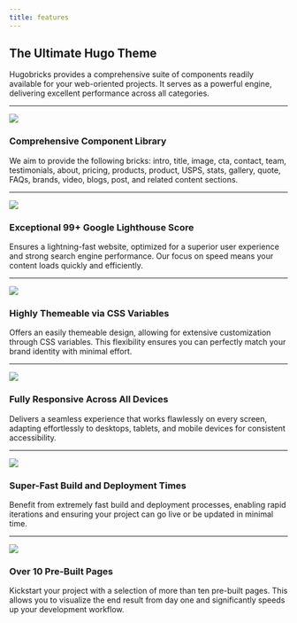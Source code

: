 ```yaml
---
title: features
---
```

## The Ultimate Hugo Theme

Hugobricks provides a comprehensive suite of components readily available for your web-oriented projects. It serves as a powerful engine, delivering excellent performance across all categories.

---

![](/img/icons/material-symbols/200/rounded/auto_awesome_mosaic.svg)
### Comprehensive Component Library

We aim to provide the following bricks: intro, title, image, cta, contact, team, testimonials, about, pricing, products, product, USPS, stats, gallery, quote, FAQs, brands, video, blogs, post, and related content sections.

---

![](/img/icons/material-symbols/200/rounded/performance_max.svg)
### Exceptional 99+ Google Lighthouse Score

Ensures a lightning-fast website, optimized for a superior user experience and strong search engine performance. Our focus on speed means your content loads quickly and efficiently.

---

![](/img/icons/material-symbols/200/rounded/design_services.svg)
### Highly Themeable via CSS Variables

Offers an easily themeable design, allowing for extensive customization through CSS variables. This flexibility ensures you can perfectly match your brand identity with minimal effort.

---

![](/img/icons/material-symbols/200/rounded/devices.svg)
### Fully Responsive Across All Devices

Delivers a seamless experience that works flawlessly on every screen, adapting effortlessly to desktops, tablets, and mobile devices for consistent accessibility.

---

![](/img/icons/material-symbols/200/rounded/timer.svg)
### Super-Fast Build and Deployment Times

Benefit from extremely fast build and deployment processes, enabling rapid iterations and ensuring your project can go live or be updated in minimal time.

---

![](/img/icons/material-symbols/200/rounded/auto_fix.svg)
### Over 10 Pre-Built Pages

Kickstart your project with a selection of more than ten pre-built pages. This allows you to visualize the end result from day one and significantly speeds up your development workflow.